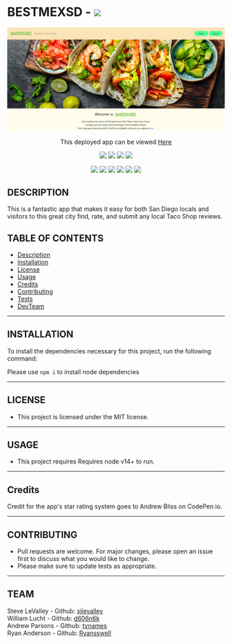 # BESTMEXSD - ![](https://img.shields.io/badge/License-MIT-yellow.svg)

![App Screenshot](AppScreenShot.png "Description")

<p align="center">This deployed app can be viewed <a href="https://my-best-mex-sd.herokuapp.com/" target="_blank">Here</a></p>

<p align="center">
    <img src="https://img.shields.io/github/repo-size/tvnames/BestMexSD" />
    <img src="https://img.shields.io/github/languages/top/tvnames/BestMexSD"  />
    <img src="https://img.shields.io/github/issues/tvnames/BestMexSD" />
    <img src="https://img.shields.io/github/last-commit/tvnames/BestMexSD" >

</p>
  
<p align="center">
    <img src="https://img.shields.io/badge/Javascript-yellow" />
    <img src="https://img.shields.io/badge/express-orange" />
    <img src="https://img.shields.io/badge/DataBase-MongoDB-green"  />
    <img src="https://img.shields.io/badge/Deploy%3A-Heroku-pink"  />
    <img src="https://img.shields.io/badge/splide-js-yellowgreen"  />
    <img src="https://img.shields.io/badge/bootstrap-v4-blue"  />
</p>

## DESCRIPTION

This is a fantastic app that makes it easy for both San Diego locals and visitors to this great city find, rate, and submit any local Taco Shop reviews.

## TABLE OF CONTENTS

- [Description](#description)
- [Installation](#Installation)
- [License](#License)
- [Usage](#Usage)
- [Credits](#Credits)
- [Contributing](#Contributing)
- [Tests](#Tests)
- [DevTeam](#Team)
<hr>

## INSTALLATION

To install the dependencies necessary for this project, run the following command:

Please use `npm i` to install node dependencies

<hr>

## LICENSE

- This project is licensed under the MIT license.
<hr>

## USAGE

- This project requires Requires node v14+ to run.
<hr>

## Credits

Credit for the app's star rating system goes to Andrew Bliss on CodePen.io.

<hr>

## CONTRIBUTING

- Pull requests are welcome. For major changes, please open an issue first to discuss what you would like to change.
- Please make sure to update tests as appropriate.
<hr>

## TEAM

Steve LeValley - Github: [sjlevalley](https://www.github.com/sjlevalley)<br>
William Lucht - Github: [d606n6k](https://github.com/d606n6k)<br>
Andrew Parsons - Github: [tvnames](https://github.com/tvnames)<br>
Ryan Anderson - Github: [Ryansswell](https://github.com/Ryansswell)<br>
